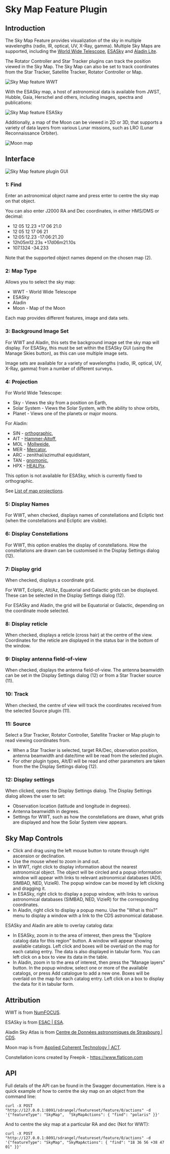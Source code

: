 <h1>Sky Map Feature Plugin</h1>

<h2>Introduction</h2>

The Sky Map Feature provides visualization of the sky in multiple wavelengths (radio, IR, optical, UV, X-Ray, gamma).
Multiple Sky Maps are supported, including the [World Wide Telescope](https://www.worldwidetelescope.org/), [ESASky](https://www.esa.int/About_Us/ESAC/Explore_the_cosmos_with_ESASky) and [Aladin Lite](https://aladin.cds.unistra.fr/).

The Rotator Controller and Star Tracker plugins can track the position viewed in the Sky Map. The Sky Map can also be set to track coordinates from the Star Tracker, Satellite Tracker, Rotator Controller or Map.

![Sky Map feature WWT](../../../doc/img/SkyMap_wwt.png)

With the ESASky map, a host of astronomical data is available from JWST, Hubble, Gaia, Herschel and others, including images, spectra and publications:

![Sky Map feature ESASky](../../../doc/img/SkyMap_ESASky.png)

Additionally, a map of the Moon can be viewed in 2D or 3D, that supports a variety of data layers from various Lunar missions, such as LRO (Lunar Reconnaissance Orbiter).

![Moon map](../../../doc/img/SkyMap_Moon.png)

<h2>Interface</h2>

![Sky Map feature plugin GUI](../../../doc/img/SkyMap_settings.png)

<h3>1: Find</h3>

Enter an astronomical object name and press enter to centre the sky map on that object.

You can also enter J2000 RA and Dec coordinates, in either HMS/DMS or decimal:

* 12 05 12.23 +17 06 21.0
* 12 05 12 17 06 21
* 12:05:12.23 -17:06:21.20
* 12h05m12.23s +17d06m21.10s
* 107.1324 -34.233

Note that the supported object names depend on the chosen map (2).

<h3>2: Map Type</h3>

Allows you to select the sky map:

* WWT - World Wide Telescope 
* ESASky
* Aladin
* Moon - Map of the Moon

Each map provides different features, image and data sets.

<h3>3: Background Image Set</h3>

For WWT and Aladin, this sets the background image set the sky map will display. For ESASky, this must be set within the ESASky GUI (using the Manage Skies button), as this can use multiple image sets.

Image sets are available for a variety of wavelengths (radio, IR, optical, UV, X-Ray, gamma) from a number of different surveys.

<h3>4: Projection</h3>

For World Wide Telescope:

* Sky - Views the sky from a position on Earth, 
* Solar System - Views the Solar System, with the ability to show orbits,
* Planet - Views one of the planets or major moons.

For Aladin:

* SIN - [orthographic](https://en.wikipedia.org/wiki/Orthographic_map_projection),
* AIT - [Hammer-Aitoff](https://en.wikipedia.org/wiki/Hammer_projection),
* MOL - [Mollweide](https://en.wikipedia.org/wiki/Mollweide_projection),
* MER - [Mercator](https://en.wikipedia.org/wiki/Mercator_projection),
* ARC - zenithal/azimuthal equidistant,
* TAN - [gnomonic](https://en.wikipedia.org/wiki/Gnomonic_projection),
* HPX - [HEALPix](https://en.wikipedia.org/wiki/HEALPix).

This option is not available for ESASky, which is currently fixed to orthographic.

See [List of map projections](https://en.wikipedia.org/wiki/List_of_map_projections).

<h3>5: Display Names</h3>

For WWT, when checked, displays names of constellations and Ecliptic text (when the constellations and Ecliptic are visible).

<h3>6: Display Constellations</h3>

For WWT, this option enables the display of constellations. How the constellations are drawn can be customised in the Display Settings dialog (12).

<h3>7: Display grid</h3>

When checked, displays a coordinate grid.

For WWT, Ecliptic, Alt/Az, Equatorial and Galactic grids can be displayed. These can be selected in the Display Settings dialog (12).

For ESASky and Aladin, the grid will be Equatorial or Galactic, depending on the coordinate mode selected.

<h3>8: Display reticle</h3>

When checked, displays a reticle (cross hair) at the centre of the view. Coordinates for the reticle are displayed in the status bar in the bottom of the window.

<h3>9: Display antenna field-of-view</h3>

When checked, displays the antenna field-of-view. The antenna beamwidth can be set in the Display Settings dialog (12) or from a Star Tracker source (11).

<h3>10: Track</h3>

When checked, the centre of view will track the coordinates received from the selected Source plugin (11).

<h3>11: Source</h3>

Select a Star Tracker, Rotator Controller, Satellite Tracker or Map plugin to read viewing coordinates from.

* When a Star Tracker is selected, target RA/Dec, observation position, antenna beamwidth and date/time will be read from the selected plugin.
* For other plugin types, Alt/El will be read and other parameters are taken from the the Display Settings dialog (12).

<h3>12: Display settings</h3>

When clicked, opens the Display Settings dialog. The Display Settings dialog allows the user to set:

* Observation location (latitude and longitude in degrees).
* Antenna beamwidth in degrees.
* Settings for WWT, such as how the constellations are drawn, what grids are displayed and how the Solar System view appears.

<h2>Sky Map Controls</h2>

* Click and drag using the left mouse button to rotate through right ascension or declination.
* Use the mouse wheel to zoom in and out.
* In WWT, right click to display information about the nearest astronomical object. The object will be circled and a popup information window will appear with links to relevant astronomical databases (ADS, SIMBAD, NED, VizieR). 
The popup window can be moved by left clicking and dragging it.
* In ESASky, right click to display a popup window, with links to various astronomical databases (SIMBAD, NED, VizieR) for the corresponding coordinates.
* In Aladin, right click to display a popup menu. Use the "What is this?" menu to display a window with a link to the CDS astronomical database. 

ESASky and Aladin are able to overlay catalog data:

* In ESASky, zoom in to the area of interest, then press the "Explore catalog data for this region" button. A window will appear showing available catalogs. Left click and boxes will be overlaid on the map for each catalog entry. The data is also displayed in tabular form. You can left click on a box to view its data in the table.
* In Aladin, zoom in to the area of interest, then press the "Manage layers" button. In the popup window, select one or more of the available catalogs, or press Add catalogue to add a new one.  Boxes will be overlaid on the map for each catalog entry. Left click on a box to display the data for it in tabular form.

<h2>Attribution</h2>

WWT is from [NumFOCUS](https://worldwidetelescope.org/about/).

ESASky is from [ESAC | ESA](https://www.cosmos.esa.int/web/esdc/esasky-credits).

Aladin Sky Atlas is from [Centre de Données astronomiques de Strasbourg | CDS](https://aladin.cds.unistra.fr/).

Moon map is from [Applied Coherent Technology | ACT](https://www.actgate.com/).

Constellation icons created by Freepik - https://www.flaticon.com

<h2>API</h2>

Full details of the API can be found in the Swagger documentation. Here is a quick example of how to centre the sky map on an object from the command line:

    curl -X POST "http://127.0.0.1:8091/sdrangel/featureset/feature/0/actions" -d '{"featureType": "SkyMap",  "SkyMapActions": { "find": "polaris" }}'

And to centre the sky map at a particular RA and dec (Not for WWT):

    curl -X POST "http://127.0.0.1:8091/sdrangel/featureset/feature/0/actions" -d '{"featureType": "SkyMap", "SkyMapActions": { "find": "18 36 56 +38 47 01" }}'
